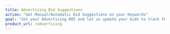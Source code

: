 ```yaml
---
title: Advertising Bid Suggestions
action: "Get Manual/Automatic Bid Suggestions on your Keywords"
goal: "Set your Advertising ROI and let us update your bids to track those ROI Goals"
product_url: /advertising
---
```

